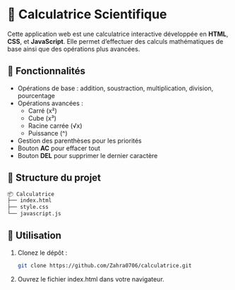 # 🧮 Calculatrice Scientifique

Cette application web est une calculatrice interactive développée en **HTML**, **CSS**, et **JavaScript**. Elle permet d’effectuer des calculs mathématiques de base ainsi que des opérations plus avancées.

## 🔧 Fonctionnalités

- Opérations de base : addition, soustraction, multiplication, division, pourcentage
- Opérations avancées :
  - Carré (x²)
  - Cube (x³)
  - Racine carrée (√x)
  - Puissance (^) 
- Gestion des parenthèses pour les priorités
- Bouton **AC** pour effacer tout
- Bouton **DEL** pour supprimer le dernier caractère

## 📁 Structure du projet
```bash
📦 Calculatrice
├── index.html
├── style.css 
└── javascript.js
```
## 🚀 Utilisation

1. Clonez le dépôt :
   ```bash
   git clone https://github.com/Zahra0706/calculatrice.git
   ```
2. Ouvrez le fichier index.html dans votre navigateur.
